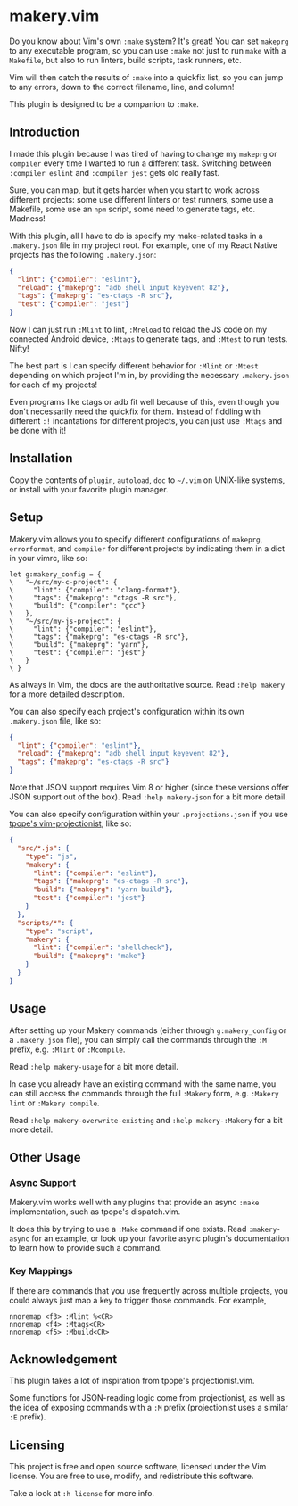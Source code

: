 # makery.vim

Do you know about Vim's own `:make` system? It's great! You can set `makeprg` to
any executable program, so you can use `:make` not just to run `make` with a
`Makefile`, but also to run linters, build scripts, task runners, etc.

Vim will then catch the results of `:make` into a quickfix list, so you can jump
to any errors, down to the correct filename, line, and column!

This plugin is designed to be a companion to `:make`.

## Introduction

I made this plugin because I was tired of having to change my `makeprg` or
`compiler` every time I wanted to run a different task. Switching between
`:compiler eslint` and `:compiler jest` gets old really fast.

Sure, you can map, but it gets harder when you start to work across different
projects: some use different linters or test runners, some use a Makefile, some
use an `npm` script, some need to generate tags, etc. Madness!

With this plugin, all I have to do is specify my make-related tasks in a
`.makery.json` file in my project root. For example, one of my React Native
projects has the following `.makery.json`:

```json
{
  "lint": {"compiler": "eslint"},
  "reload": {"makeprg": "adb shell input keyevent 82"},
  "tags": {"makeprg": "es-ctags -R src"},
  "test": {"compiler": "jest"}
}
```

Now I can just run `:Mlint` to lint, `:Mreload` to reload the JS code on my
connected Android device, `:Mtags` to generate tags, and `:Mtest` to run tests.
Nifty!

The best part is I can specify different behavior for `:Mlint` or `:Mtest`
depending on which project I'm in, by providing the necessary `.makery.json` for
each of my projects!

Even programs like ctags or adb fit well because of this, even though you don't
necessarily need the quickfix for them. Instead of fiddling with different `:!`
incantations for different projects, you can just use `:Mtags` and be done with
it!

## Installation

Copy the contents of `plugin`, `autoload`, `doc` to `~/.vim` on UNIX-like
systems, or install with your favorite plugin manager.

## Setup

Makery.vim allows you to specify different configurations of `makeprg`,
`errorformat`, and `compiler` for different projects by indicating them in a
dict in your vimrc, like so:

```vim
let g:makery_config = {
\   "~/src/my-c-project": {
\     "lint": {"compiler": "clang-format"},
\     "tags": {"makeprg": "ctags -R src"},
\     "build": {"compiler": "gcc"}
\   },
\   "~/src/my-js-project": {
\     "lint": {"compiler": "eslint"},
\     "tags": {"makeprg": "es-ctags -R src"},
\     "build": {"makeprg": "yarn"},
\     "test": {"compiler": "jest"}
\   }
\ }
```

As always in Vim, the docs are the authoritative source. Read `:help makery` for
a more detailed description.

You can also specify each project's configuration within its own `.makery.json`
file, like so:

```json
{
  "lint": {"compiler": "eslint"},
  "reload": {"makeprg": "adb shell input keyevent 82"},
  "tags": {"makeprg": "es-ctags -R src"}
}
```

Note that JSON support requires Vim 8 or higher (since these versions offer JSON
support out of the box). Read `:help makery-json` for a bit more detail.

You can also specify configuration within your `.projections.json` if you use
[tpope's vim-projectionist](https://github.com/tpope/vim-projectionist), like
so:

```json
{
  "src/*.js": {
    "type": "js",
    "makery": {
      "lint": {"compiler": "eslint"},
      "tags": {"makeprg": "es-ctags -R src"},
      "build": {"makeprg": "yarn build"},
      "test": {"compiler": "jest"}
    }
  },
  "scripts/*": {
    "type": "script",
    "makery": {
      "lint": {"compiler": "shellcheck"},
      "build": {"makeprg": "make"}
    }
  }
}
```

## Usage

After setting up your Makery commands (either through `g:makery_config` or a
`.makery.json` file), you can simply call the commands through the `:M` prefix,
e.g. `:Mlint` or `:Mcompile`.

Read `:help makery-usage` for a bit more detail.

In case you already have an existing command with the same name, you can still
access the commands through the full `:Makery` form, e.g. `:Makery lint` or
`:Makery compile`.

Read `:help makery-overwrite-existing` and `:help makery-:Makery` for a bit more
detail.

## Other Usage

### Async Support

Makery.vim works well with any plugins that provide an async `:make`
implementation, such as tpope's dispatch.vim.

It does this by trying to use a `:Make` command if one exists. Read
`:makery-async` for an example, or look up your favorite async plugin's
documentation to learn how to provide such a command.

### Key Mappings

If there are commands that you use frequently across multiple projects, you
could always just map a key to trigger those commands. For example,

```vim
nnoremap <f3> :Mlint %<CR>
nnoremap <f4> :Mtags<CR>
nnoremap <f5> :Mbuild<CR>
```

## Acknowledgement

This plugin takes a lot of inspiration from tpope's projectionist.vim.

Some functions for JSON-reading logic come from projectionist, as well as the
idea of exposing commands with a `:M` prefix (projectionist uses a similar `:E`
prefix).

## Licensing

This project is free and open source software, licensed under the Vim license.
You are free to use, modify, and redistribute this software.

Take a look at `:h license` for more info.
